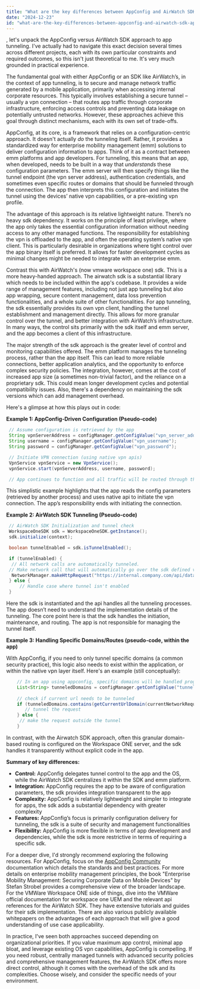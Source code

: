 ```yaml
---
title: "What are the key differences between AppConfig and AirWatch SDK approaches for app tunneling?"
date: "2024-12-23"
id: "what-are-the-key-differences-between-appconfig-and-airwatch-sdk-approaches-for-app-tunneling"
---
```


, let's unpack the AppConfig versus AirWatch SDK approach to app tunneling. I've actually had to navigate this exact decision several times across different projects, each with its own particular constraints and required outcomes, so this isn't just theoretical to me. It's very much grounded in practical experience.

The fundamental goal with either AppConfig or an SDK like AirWatch’s, in the context of app tunneling, is to secure and manage network traffic generated by a mobile application, primarily when accessing internal corporate resources. This typically involves establishing a secure tunnel – usually a vpn connection – that routes app traffic through corporate infrastructure, enforcing access controls and preventing data leakage on potentially untrusted networks. However, these approaches achieve this goal through distinct mechanisms, each with its own set of trade-offs.

AppConfig, at its core, is a framework that relies on a configuration-centric approach. It doesn't actually *do* the tunneling itself. Rather, it provides a standardized way for enterprise mobility management (emm) solutions to deliver configuration information to apps. Think of it as a contract between emm platforms and app developers. For tunneling, this means that an app, when developed, needs to be built in a way that *understands* these configuration parameters. The emm server will then specify things like the tunnel endpoint (the vpn server address), authentication credentials, and sometimes even specific routes or domains that should be funneled through the connection. The app then interprets this configuration and initiates the tunnel using the devices’ native vpn capabilities, or a pre-existing vpn profile.

The advantage of this approach is its relative lightweight nature. There’s no heavy sdk dependency. It works on the principle of least privilege, where the app only takes the essential configuration information without needing access to any other managed functions. The responsibility for establishing the vpn is offloaded to the app, and often the operating system’s native vpn client. This is particularly desirable in organizations where tight control over the app binary itself is preferred. It allows for faster development cycles as minimal changes might be needed to integrate with an enterprise emm.

Contrast this with AirWatch's (now vmware workspace one) sdk. This is a more heavy-handed approach. The airwatch sdk is a substantial library which needs to be included within the app's codebase. It provides a wide range of management features, including not just app tunneling but also app wrapping, secure content management, data loss prevention functionalities, and a whole suite of other functionalities. For app tunneling, the sdk essentially provides its own vpn client, handling the tunnel establishment and management directly. This allows for more granular control over the tunnel, and better integration with AirWatch’s infrastructure. In many ways, the control sits primarily with the sdk itself and emm server, and the app becomes a client of this infrastructure.

The major strength of the sdk approach is the greater level of control and monitoring capabilities offered. The emm platform manages the tunneling process, rather than the app itself. This can lead to more reliable connections, better application analytics, and the opportunity to enforce complex security policies. The integration, however, comes at the cost of increased app size (a sometimes non-trivial factor), and the reliance on a proprietary sdk. This could mean longer development cycles and potential compatibility issues. Also, there's a dependency on maintaining the sdk versions which can add management overhead.

Here's a glimpse at how this plays out in code:

**Example 1: AppConfig-Driven Configuration (Pseudo-code)**

```java
 // Assume configuration is retrieved by the app
 String vpnServerAddress = configManager.getConfigValue("vpn_server_address");
 String username = configManager.getConfigValue("vpn_username");
 String password = configManager.getConfigValue("vpn_password");

 // Initiate VPN connection (using native vpn apis)
 VpnService vpnService = new VpnService();
 vpnService.start(vpnServerAddress, username, password);

 // App continues to function and all traffic will be routed through the tunnel
```

This simplistic example highlights that the app reads the config parameters (retrieved by another process) and uses native api to initiate the vpn connection. The app’s responsibility ends with initiating the connection.

**Example 2: AirWatch SDK Tunneling (Pseudo-code)**

```java
 // AirWatch SDK Initialization and tunnel check
 WorkspaceOneSDK sdk = WorkspaceOneSDK.getInstance();
 sdk.initialize(context);

 boolean tunnelEnabled = sdk.isTunnelEnabled();

 if (tunnelEnabled) {
  // All network calls are automatically tunneled.
 // Make network call that will automatically go over the sdk defined vpn
  NetworkManager.makeHttpRequest("https://internal.company.com/api/data");
 } else {
     // Handle case where tunnel isn't enabled
 }

```

Here the sdk is instantiated and the api handles all the tunneling processes. The app doesn’t need to understand the implementation details of the tunneling. The core point here is that the sdk handles the initiation, maintenance, and routing. The app is not responsible for managing the tunnel itself.

**Example 3: Handling Specific Domains/Routes (pseudo-code, within the app)**

With AppConfig, if you need to only tunnel specific domains (a common security practice), this logic also needs to exist within the application, or within the native vpn layer itself. Here's an example (still conceptually):

```java
    // In an app using appconfig, specific domains will be handled programmatically
    List<String> tunneledDomains = configManager.getConfigValue("tunneled_domains")
    
    // check if current url needs to be tunneled
    if (tunneledDomains.contains(getCurrentUrlDomain(currentNetworkRequest))) {
       // tunnel the request
    } else {
     // make the request outside the tunnel
    }
```
In contrast, with the Airwatch SDK approach, often this granular domain-based routing is configured on the Workspace ONE server, and the sdk handles it transparently without explicit code in the app.

**Summary of key differences:**

*   **Control:** AppConfig delegates tunnel control to the app and the OS, while the AirWatch SDK centralizes it within the SDK and emm platform.
*   **Integration:** AppConfig requires the app to be aware of configuration parameters, the sdk provides integration transparent to the app
*   **Complexity:** AppConfig is relatively lightweight and simpler to integrate for apps, the sdk adds a substantial dependency with greater complexity
*   **Features:** AppConfig’s focus is primarily configuration delivery for tunneling, the sdk is a suite of security and management functionalities
*   **Flexibility:** AppConfig is more flexible in terms of app development and dependencies, while the sdk is more restrictive in terms of requiring a specific sdk.

For a deeper dive, I'd strongly recommend exploring the following resources. For AppConfig, focus on the [AppConfig Community](https://www.appconfig.org) documentation which details the standards and best practices. For more details on enterprise mobility management principles, the book "Enterprise Mobility Management: Securing Corporate Data on Mobile Devices" by Stefan Strobel provides a comprehensive view of the broader landscape. For the VMWare Workspace ONE side of things, dive into the VMWare official documentation for workspace one UEM and the relevant api references for the AirWatch SDK. They have extensive tutorials and guides for their sdk implementation. There are also various publicly available whitepapers on the advantages of each approach that will give a good understanding of use case applicability.

In practice, I've seen both approaches succeed depending on organizational priorities. If you value maximum app control, minimal app bloat, and leverage existing OS vpn capabilities, AppConfig is compelling. If you need robust, centrally managed tunnels with advanced security policies and comprehensive management features, the AirWatch SDK offers more direct control, although it comes with the overhead of the sdk and its complexities. Choose wisely, and consider the specific needs of your environment.

